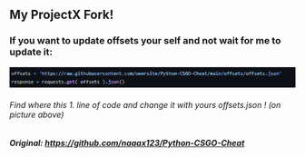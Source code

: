 ## My ProjectX Fork!

### If you want to update offsets your self and not wait for me to update it:
![example](/pics/example.png/)
###### Find where this 1. line of code and change it with yours offsets.json ! (on picture above) 

##### Original: https://github.com/naaax123/Python-CSGO-Cheat
